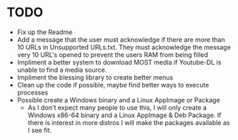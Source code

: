# TODO

* Fix up the Readme
* Add a message that the user must acknowledge if there are more than 10 URLs in Unsupported URLs.txt. They must acknowledge the message very 10 URL's opened to prevent the users RAM from being filled
* Impliment a better system to download MOST media if Youtube-DL is unable to find a media source.
* Impliment the blessing library to create better menus
* Clean up the code if possible, maybe find better ways to execute processes
* Possible create a Windows binary and a Linux AppImage or Package
  * As I don't expect many people to use this, I will only create a Windows x86-64 binary and a Linux AppImage & Deb Package. If there is interest in more distros I will make the packages available as I see fit. 